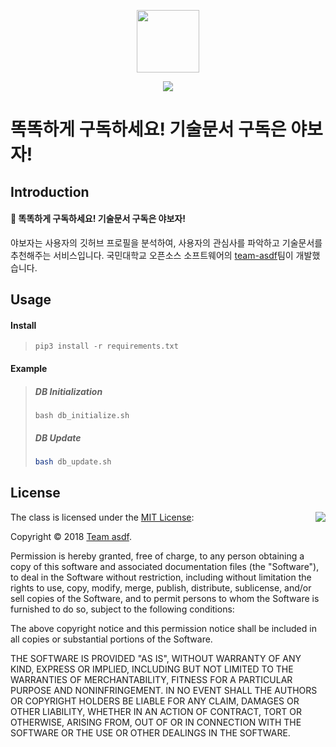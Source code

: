 <p align="middle">
	<img src='http://drive.google.com/uc?export=view&id=17izfPjLeGMd3df1n6iNKl7dr12Xephkt' height="100" />
</p>

<p align="center">
	<img src="https://img.shields.io/badge/오픈소스소프트웨어-1분반-blue.svg">
</p>


# 똑똑하게 구독하세요! 기술문서 구독은 야보자!

## Introduction

#### 🚀 똑똑하게 구독하세요! 기술문서 구독은 야보자!

야보자는 사용자의 깃허브 프로필을 분석하여, 사용자의 관심사를 파악하고 기술문서를 추천해주는 서비스입니다. 국민대학교 오픈소스 소프트웨어의 [team-asdf](https://github.com/team-asdf)팀이 개발했습니다.

## Usage

#### Install

> ```shell
> pip3 install -r requirements.txt
> ```

#### Example

> ##### DB Initialization
>
> ```shell
> bash db_initialize.sh
> ```
>
> ##### DB Update
>
> ```bash
> bash db_update.sh
> ```

## License

<img align="right" src="http://opensource.org/trademarks/opensource/OSI-Approved-License-100x137.png">

The class is licensed under the [MIT License](http://opensource.org/licenses/MIT):

Copyright &copy; 2018 [Team asdf](https://github.com/team-asdf).

Permission is hereby granted, free of charge, to any person obtaining a copy of this software and associated documentation files (the "Software"), to deal in the Software without restriction, including without limitation the rights to use, copy, modify, merge, publish, distribute, sublicense, and/or sell copies of the Software, and to permit persons to whom the Software is furnished to do so, subject to the following conditions:

The above copyright notice and this permission notice shall be included in all copies or substantial portions of the Software.

THE SOFTWARE IS PROVIDED "AS IS", WITHOUT WARRANTY OF ANY KIND, EXPRESS OR IMPLIED, INCLUDING BUT NOT LIMITED TO THE WARRANTIES OF MERCHANTABILITY, FITNESS FOR A PARTICULAR PURPOSE AND NONINFRINGEMENT. IN NO EVENT SHALL THE AUTHORS OR COPYRIGHT HOLDERS BE LIABLE FOR ANY CLAIM, DAMAGES OR OTHER LIABILITY, WHETHER IN AN ACTION OF CONTRACT, TORT OR OTHERWISE, ARISING FROM, OUT OF OR IN CONNECTION WITH THE SOFTWARE OR THE USE OR OTHER DEALINGS IN THE SOFTWARE.
